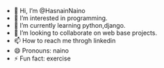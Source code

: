 - 👋 Hi, I’m @HasnainNaino
- 👀 I’m interested in programming.
- 🌱 I’m currently learning python,django.
- 💞️ I’m looking to collaborate on web base projects.
- 📫 How to reach me throgh linkedin
- 😄 Pronouns: naino
- ⚡ Fun fact: exercise

<!---
HasnainNaino/HasnainNaino is a ✨ special ✨ repository because its `README.md` (this file) appears on your GitHub profile.
You can click the Preview link to take a look at your changes.
--->
